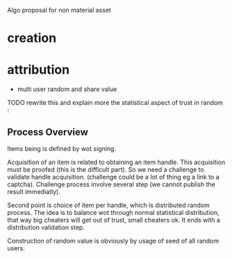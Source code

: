 [hm]: # (+++)
[hm]: # (date = "2015-05-30T12:43:26+01:00")
[hm]: # (draft = true)
[hm]: # (title = "Protocol for random trusted items/assets")
[hm]: # (categories = ["Striple","Design"])
[hm]: # (tags = ["item","value","random","algo"])
[hm]: # (weight = 50)
[hm]: # (+++)


Algo proposal for non material asset 

# creation

# attribution




  - multi user random and share value


TODO rewrite this and explain more the statistical aspect of trust in random :

Process Overview
----------------

Items being is defined by wot signing.

Acquisition of an item is related to obtaining an item handle. This acquisition must be proofed (this is the difficult part). So we need a challenge to validate handle acquisition. (challenge could be a lot of thing eg a link to a captcha). Challenge process involve several step (we cannot publish the result immediatly).

Second point is choice of item per handle, which is distributed random process. The idea is to balance wot through normal statistical distribution, that way big cheaters will get out of trust, small cheaters ok. It ends with a distribution validation step.

Construction of random value is obviously by usage of seed of all random users.


